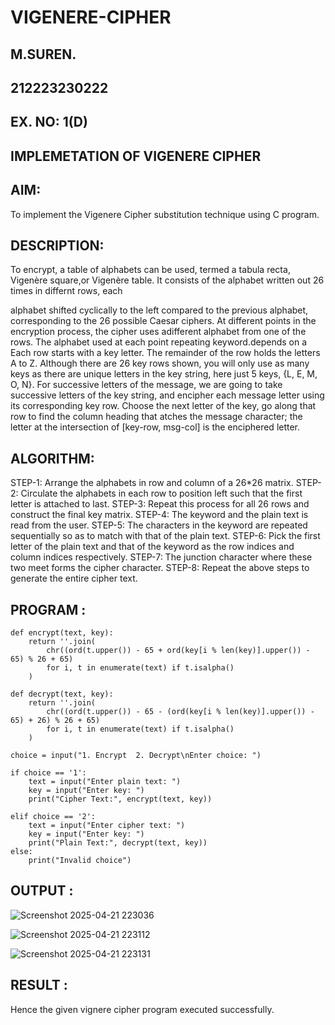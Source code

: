 # VIGENERE-CIPHER
## M.SUREN.
## 212223230222
## EX. NO: 1(D)
 

## IMPLEMETATION OF VIGENERE CIPHER
 

## AIM:

To implement the Vigenere Cipher substitution technique using C program.

## DESCRIPTION:

To encrypt, a table of alphabets can be used, termed a tabula recta, Vigenère square,or Vigenère table. It consists of the alphabet written out 26 times in differnt rows, each
 
alphabet shifted cyclically to the left compared to the previous alphabet, corresponding to the 26 possible Caesar ciphers. At different points in the encryption process, the cipher uses adifferent alphabet from one of the rows. The alphabet used at each point repeating keyword.depends on a Each row starts with a key letter. The remainder of the row holds the letters A to Z. Although there are 26 key rows shown, you will only use as many keys as there are unique letters in the key string, here just 5 keys, {L, E, M, O, N}. For successive letters of the message, we are going to take successive letters of the key string, and encipher each message letter using its corresponding key row. Choose the next letter of the key, go along that row to find the column heading that	atches the message character; the letter at the intersection of
[key-row, msg-col] is the enciphered letter.


## ALGORITHM:

STEP-1: Arrange the alphabets in row and column of a 26*26 matrix.
STEP-2: Circulate the alphabets in each row to position left such that the first letter is attached to last.
STEP-3: Repeat this process for all 26 rows and construct the final key matrix.
STEP-4: The keyword and the plain text is read from the user.
STEP-5: The characters in the keyword are repeated sequentially so as to match with that of the plain text.
STEP-6: Pick the first letter of the plain text and that of the keyword as the row indices and column indices respectively.
STEP-7: The junction character where these two meet forms the cipher character.
STEP-8: Repeat the above steps to generate the entire cipher text.


## PROGRAM :
```
def encrypt(text, key):
    return ''.join(
        chr((ord(t.upper()) - 65 + ord(key[i % len(key)].upper()) - 65) % 26 + 65)
        for i, t in enumerate(text) if t.isalpha()
    )

def decrypt(text, key):
    return ''.join(
        chr((ord(t.upper()) - 65 - (ord(key[i % len(key)].upper()) - 65) + 26) % 26 + 65)
        for i, t in enumerate(text) if t.isalpha()
    )

choice = input("1. Encrypt  2. Decrypt\nEnter choice: ")

if choice == '1':
    text = input("Enter plain text: ")
    key = input("Enter key: ")
    print("Cipher Text:", encrypt(text, key))

elif choice == '2':
    text = input("Enter cipher text: ")
    key = input("Enter key: ")
    print("Plain Text:", decrypt(text, key))
else:
    print("Invalid choice")
```

## OUTPUT :
![Screenshot 2025-04-21 223036](https://github.com/user-attachments/assets/36295ba6-3b83-46f5-a455-d41f0e77653a)

![Screenshot 2025-04-21 223112](https://github.com/user-attachments/assets/efbb7c80-d63f-4ff9-a5d0-12cf961db3bd)

![Screenshot 2025-04-21 223131](https://github.com/user-attachments/assets/0b37fcd7-1b85-4d6f-9e02-8f0a93cda917)

## RESULT :
Hence the given vignere cipher program executed successfully.

